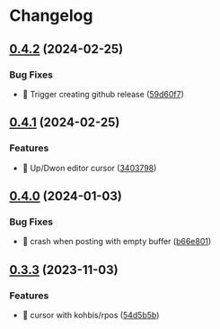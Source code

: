 # Changelog

## [0.4.2](https://github.com/kohbis/rslack/compare/v0.4.1...v0.4.2) (2024-02-25)


### Bug Fixes

* 🐛 Trigger creating github release ([59d60f7](https://github.com/kohbis/rslack/commit/59d60f7c91ace16c790889e12bce82cf80602c29))

## [0.4.1](https://github.com/kohbis/rslack/compare/v0.4.0...v0.4.1) (2024-02-25)


### Features

* 🎸 Up/Dwon editor cursor ([3403798](https://github.com/kohbis/rslack/commit/3403798780ca9f2ecd20a7e1b3ecee6f61a1f2be))

## [0.4.0](https://github.com/kohbis/rslack/compare/rslack-v0.3.3...rslack-v0.4.0) (2024-01-03)


### Bug Fixes

* 🐛 crash when posting with empty buffer ([b66e801](https://github.com/kohbis/rslack/commit/b66e8013aa57fdb1e9777a12148e238cf66a0d05))

## [0.3.3](https://github.com/kohbis/rslack/compare/v0.3.2...v0.3.3) (2023-11-03)


### Features

* 🎸 cursor with kohbis/rpos ([54d5b5b](https://github.com/kohbis/rslack/commit/54d5b5b8baa7c7e23b317df0bf3e57cc2f68d688))
